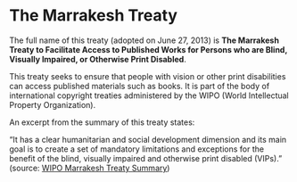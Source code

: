 # The Marrakesh Treaty

The full name of this treaty (adopted on June 27, 2013) is <strong>The Marrakesh Treaty to Facilitate Access to Published Works for Persons who are Blind, Visually Impaired, or Otherwise Print Disabled</strong>.

This treaty seeks to ensure that people with vision or other print disabilities can access published materials such as books. It is part of the body of international copyright treaties administered by the WIPO (World Intellectual Property Organization).

An excerpt from the summary of this treaty states:

“It has a clear humanitarian and social development dimension and its main goal is to create a set of mandatory limitations and exceptions for the benefit of the blind, visually impaired and otherwise print disabled (VIPs).” (source: [WIPO Marrakesh Treaty Summary](https://www.wipo.int/treaties/en/ip/marrakesh/summary_marrakesh.html))